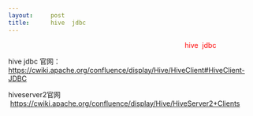 ```yaml
---
layout:     post
title:      hive  jdbc
---
```

<div id="article_content" class="article_content clearfix csdn-tracking-statistics" data-pid="blog" data-mod="popu_307" data-dsm="post">
								            <link rel="stylesheet" href="https://csdnimg.cn/release/phoenix/template/css/ck_htmledit_views-f76675cdea.css">
						<div class="htmledit_views" id="content_views">
                
<p>                                                                                         <span style="color:#ff0000;">  hive  jdbc </span></p>
<p>hive jdbc 官网：<a href="https://cwiki.apache.org/confluence/display/Hive/HiveClient#HiveClient-JDBC" rel="nofollow">https://cwiki.apache.org/confluence/display/Hive/HiveClient#HiveClient-JDBC</a></p>
<p>hiveserver2官网  <a href="https://cwiki.apache.org/confluence/display/Hive/HiveServer2+Clients" rel="nofollow">https://cwiki.apache.org/confluence/display/Hive/HiveServer2+Clients</a><br></p>
            </div>
                </div>